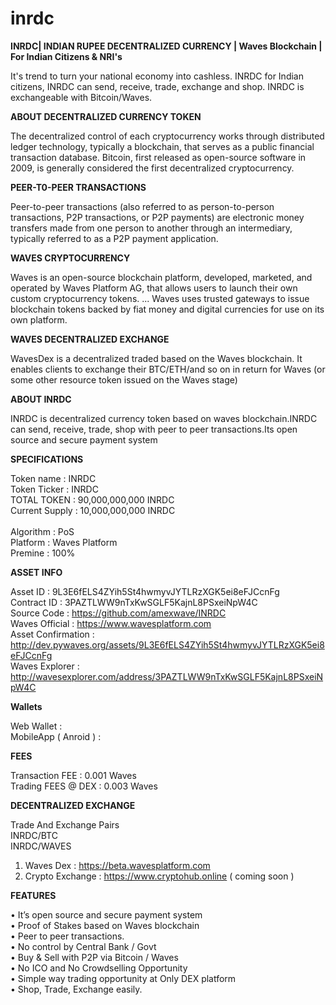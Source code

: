 # inrdc
<b>INRDC| INDIAN RUPEE DECENTRALIZED CURRENCY | Waves Blockchain | For Indian Citizens & NRI's</b>

It's trend to turn your national economy into cashless. INRDC for Indian citizens, INRDC can send, receive, trade, exchange and shop. INRDC is exchangeable with Bitcoin/Waves.

<b>ABOUT DECENTRALIZED CURRENCY TOKEN</b>

The decentralized control of each cryptocurrency works through distributed ledger technology, typically a blockchain, that serves as a public financial transaction database. Bitcoin, first released as open-source software in 2009, is generally considered the first decentralized cryptocurrency.

<b>PEER-T0-PEER TRANSACTIONS</b>

Peer-to-peer transactions (also referred to as person-to-person transactions, P2P transactions, or P2P payments) are electronic money transfers made from one person to another through an intermediary, typically referred to as a P2P payment application.

<b>WAVES CRYPTOCURRENCY</b>

Waves is an open-source blockchain platform, developed, marketed, and operated by Waves Platform AG, that allows users to launch their own custom cryptocurrency tokens. ... Waves uses trusted gateways to issue blockchain tokens backed by fiat money and digital currencies for use on its own platform.

<b>WAVES DECENTRALIZED EXCHANGE</b>

WavesDex is a decentralized traded based on the Waves blockchain. It enables clients to exchange their BTC/ETH/and so on in return for Waves (or some other resource token issued on the Waves stage)

<b>ABOUT INRDC</b>

INRDC is decentralized currency token based on waves blockchain.INRDC can send, receive, trade, shop with peer to peer transactions.Its open source and secure payment system


<b>SPECIFICATIONS</b> 

Token name      : INRDC<br>
Token Ticker    : INRDC<br>
TOTAL TOKEN     : 90,000,000,000 INRDC<br>
Current Supply  : 10,000,000,000 INRDC<br>  
Algorithm       : PoS<br>
Platform        : Waves Platform<br>
Premine         : 100%<br>

<b>ASSET INFO</b>

Asset ID            : 9L3E6fELS4ZYih5St4hwmyvJYTLRzXGK5ei8eFJCcnFg<br>
Contract ID         : 3PAZTLWW9nTxKwSGLF5KajnL8PSxeiNpW4C<br>
Source Code         : https://github.com/amexwave/INRDC<br>
Waves Official      :  https://www.wavesplatform.com<br>
Asset Confirmation  : http://dev.pywaves.org/assets/9L3E6fELS4ZYih5St4hwmyvJYTLRzXGK5ei8eFJCcnFg<br>
Waves Explorer      : http://wavesexplorer.com/address/3PAZTLWW9nTxKwSGLF5KajnL8PSxeiNpW4C<br>


<b>Wallets</b>

Web Wallet           : <br>
MobileApp ( Anroid ) : <br>

<b>FEES</b>

Transaction FEE     : 0.001 Waves<br>
Trading FEES @ DEX  : 0.003 Waves<br>

<b>DECENTRALIZED EXCHANGE</b>

Trade And Exchange Pairs<br>
INRDC/BTC<br>
INRDC/WAVES<br>

1.   Waves Dex   : https://beta.wavesplatform.com<br>
2.   Crypto Exchange : https://www.cryptohub.online ( coming soon )<br>


<b>FEATURES</b>

•   It’s open source and secure payment system<br>
•   Proof of Stakes based on Waves blockchain<br>
•   Peer to peer transactions.<br>
•   No control by Central Bank / Govt<br>
•   Buy & Sell with P2P via Bitcoin / Waves<br>
•   No ICO and No Crowdselling Opportunity<br>
•   Simple way trading opportunity at Only DEX platform<br>
•   Shop, Trade, Exchange easily.<br>



